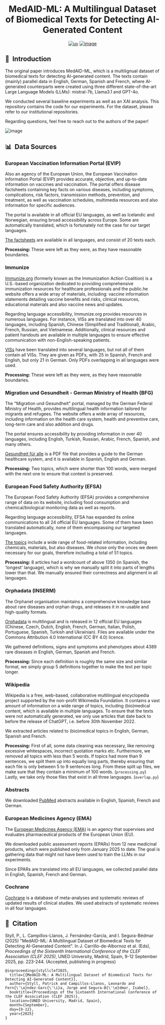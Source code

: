 <div align="center">    
 
# MedAID-ML: A Multilingual Dataset of Biomedical Texts for Detecting AI-Generated Content

[![uv](https://img.shields.io/endpoint?url=https://raw.githubusercontent.com/astral-sh/uv/main/assets/badge/v0.json)](https://github.com/astral-sh/uv)
[![image](https://img.shields.io/pypi/pyversions/uv.svg)](https://pypi.python.org/pypi/uv)

</div>

## 📌&nbsp;&nbsp;Introduction
The original paper introduces MedAID-ML, which is a multilignual dataset of biomedical texts for detecting AI-generated content. The texts contain
(mainly) parallel data in English, German, Spanish and French, where AI-generated counterparts were created using three different state-of-the-art
Large Language Models (LLMs): mistral-7b, Llama3.1 and GPT-4o.

We conducted several baseline experiments as well as an XAI analysis. This repository contains the code for our experiments. For the dataset,
please refer to our institutional repositories.

Regarding questions, feel free to reach out to the authors of the paper!

![image](https://github.com/user-attachments/assets/2dc6c87a-104e-4d40-ab71-5467ced7edef)

## 📊&nbsp;&nbsp;Data Sources

### European Vaccination Information Portal (EVIP)

Also an agency of the European Union, the European Vaccination Information Portal (EVIP) provides accurate, objective, and up-to-date information on vaccines and vaccination. The portal offers disease factsheets containing key facts on various diseases, including symptoms, complications, risk factors, transmission methods, prevention, and treatment, as well as vaccination schedules, multimedia resources and also information for specific audiences.

The portal is available in all official EU languages, as well as Icelandic and Norwegian, ensuring broad accessibility across Europe. Some are automatically translated, which is fortunately not the case for our target languages.

[The factsheets](https://vaccination-info.europa.eu/en/disease-factsheets) are available in all languages, and consist of 20 texts each.

**Processing:** These were left as they were, as they have reasonable boundaries.

### Immunize

[Immunize.org](https://www.immunize.org/) (formerly known as the Immunization Action Coalition) is a U.S.-based organization dedicated to providing comprehensive immunization resources for healthcare professionals and the public.he website offers a wide array of materials, including: vaccine information statements detailing vaccine benefits and risks, clinical resources, educational materials and also vaccine news and updates.

Regarding language accessibility, Immunize.org provides resources in numerous languages. For instance, VISs are translated into over 40 languages, including Spanish, Chinese (Simplified and Traditional), Arabic, French, Russian, and Vietnamese. Additionally, clinical resources and patient handouts are available in multiple languages to ensure effective communication with non-English-speaking patients.

[VISs](https://www.immunize.org/vaccines/vis-translations) have been translated into several languages, but not all of them contain all VISs. They are given as PDFs, with 25 in Spanish, French and English, but only 21 in German. Only PDFs overlapping in all languages were used.

**Processing:** These were left as they were, as they have reasonable boundaries.

### Migration und Gesundheit - German Ministry of Health (BFG)

The "Migration und Gesundheit" portal, managed by the German Federal Ministry of Health, provides multilingual health information tailored for migrants and refugees. The website offers a wide array of resources, including information on the health care system, health and preventive care, long-term care and also addition and drugs.

The portal ensures accessibility by providing information in over 40 languages, including English, Turkish, Russian, Arabic, French, Spanish, and many others.

[Gesundheit für alle](https://www.migration-gesundheit.bund.de/fileadmin/Dateien/Publikationen/Gesundheit/wegweiser_gesundheit/deutsch.wegweiser-gesundheit.2022.pdf) is a PDF file that provides a guide to the German healthcare system, and it is available in Spanish, English and German.

**Processing:** Two topics, which were shorter than 100 words, were merged with the next one to ensure that context is preserved.

### European Food Safety Authority (EFSA)

The European Food Safety Authority (EFSA) provides a comprehensive range of data on its website, including food consumption and chemical/biological monitoring data as well as reports.

Regarding language accessibility, EFSA has expanded its online communications to all 24 official EU languages. Some of them have been translated automatically, none of them encompassing our targeted languages.

[The topics](https://www.efsa.europa.eu/en/topics) include a wide range of food-related information, including chemicals, materials, but also diseases. We chose only the onces we deem necessary for our goals, therefore including a total of 51 topics.

**Processing:** 8 articles had a wordcount of above 1350 (in Spanish, the 'longest' language), which is why we manually split it into parts of lengths lower than that. We manually ensured their correctness and alignment in all languages.

### Orphadata (INSERM)

The Orphanet organisation maintains a comprehensive knowledge base about rare diseases and orphan drugs, and releases it in re-usable and high-quality formats.

[Orphadata](https://www.orphadata.com/alignments/) is multilingual and is released in 12 official EU languages (Chinese, Czech, Dutch, English, French, German, Italian, Polish, Portuguese, Spanish, Turkish and Ukrainian). Files are available under the Commons Attribution 4.0 International (CC BY 4.0) licence.

We gathered definitions, signs and symptoms and phenotypes about 4389 rare diseases in English, German, Spanish and French.

**Processing:** Since each definition is roughly the same size and similar format, we simply group 5 definitions together to make the text per topic longer.

### Wikipedia

Wikipedia is a free, web-based, collaborative multilingual encyclopedia project supported by the non-profit Wikimedia Foundation. It contains a vast amount of information on a wide range of topics, including (bio)medical content, which is available in multiple languages. To ensure that the texts were not automatically generated, we only use articles that date back to before the release of ChatGPT, i.e. before 30th November 2022.

We extracted articles related to (bio)medical topics in English, German, Spanish and French.

**Processing:** First of all, some data cleaning was necessary, like removing excessive whitespaces, incorrect quotation marks etc. Furthermore, we removed all topics with less than 5 words. If topics had more than 9 sentences, we split them up into equally long parts, thereby ensuring that each file is only between 5 to 9 sentences long. From these split up files, we make sure that they contain a minimum of 100 words. (```processing.py```) Lastly, we take only those files that exist in all three languages. (```overlap.py```)

### Abstracts

We downloaded [PubMed](https://pubmed.ncbi.nlm.nih.gov/) abstracts available in English, Spanish, French and German.

### European Medicines Agency (EMA)

The [European Medicines Agency (EMA)](https://www.ema.europa.eu/) is an agency that supervises and evaluates pharmaceutical products of the European Union (EU).

We downloaded public assessment reports (EPARs) from 12 new medicinal products, which were published only from January 2025 to date. The goal is gathering data that might not have been used to train the LLMs in our experiments. 

Since EPARs are translated into all EU languages, we collected parallel data in English, Spanish, French and German.

### Cochrane

[Cochrane](https://www.cochrane.org/) is a database of meta-analyses and systematic reviews of updated results of clinical studies. We used abstracts of systematic reviews in all four languages. 

## 🔗&nbsp;&nbsp;Citation

Styll, P., L. Campillos-Llanos, J. Fernández-García, and I. Segura-Bédmar (2025) "MedAID-ML: A Multilingual Dataset of Biomedical Texts for Detecting AI-Generated Content". In J. Carrillo-de-Albornoz et al. (Eds), *Proceedings of the Sixteenth International Conference of the CLEF Association (CLEF 2025)*, UNED University, Madrid, Spain, 9-12 September 2025, pp. 223-244. (Accepted, publishing in progress)

```
@inproceedings{styllclef2025,
  title={{MedAID-ML: A Multilingual Dataset of Biomedical Texts for Detecting AI-Generated Content}},
  author={Styll, Patrick and Campillos-Llanos, Leonardo and Fern{\'\a}ndez-Garc{\'\i}a, Jorge and Segura-B{\'\e}dmar, Isabel},
  booktitle={Proceedings of the Sixteenth International Conference of the CLEF Association (CLEF 2025)},
  location={UNED University, Madrid, Spain},
  month={September},
  day={9-12},
  year={2025}
}
```  
